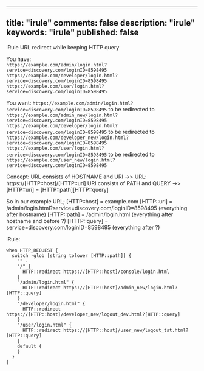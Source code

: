 
---
title: "irule"
comments: false
description: "irule"
keywords: "irule"
published: false
---
iRule URL redirect while keeping HTTP query

You have:  
`https://example.com/admin/login.html?service=discovery.com/loginID=8598495`  
`https://example.com/developer/login.html?service=discovery.com/loginID=8598495`  
`https://example.com/user/login.html?service=discovery.com/loginID=8598495`

You want: 
`https://example.com/admin/login.html?service=discovery.com/loginID=8598495` to be redirected to `https://example.com/admin_new/login.html?service=discovery.com/loginID=8598495`
`https://example.com/developer/login.html?service=discovery.com/loginID=8598495` to be redirected to `https://example.com/developer_new/login.html?service=discovery.com/loginID=8598495`
`https://example.com/user/login.html?service=discovery.com/loginID=8598495` to be redirected to `https://example.com/user_new/login.html?service=discovery.com/loginID=8598495`

Concept:
URL consists of HOSTNAME and URI ->> URL: https://[HTTP::host]/[HTTP::uri]
URI consists of PATH and QUERY ->> [HTTP::uri] = [HTTP::path][HTTP::query]

So in our example URL;
[HTTP::host] = example.com
[HTTP::uri] = /admin/login.html?service=discovery.com/loginID=8598495 (everything after hostname)
[HTTP::path] = /admin/login.html (everything after hostname and before ?)
[HTTP::query] = service=discovery.com/loginID=8598495 (everything after ?)

iRule:
```
when HTTP_REQUEST {
  switch -glob [string tolower [HTTP::path]] {
    "" -
    "/" {
      HTTP::redirect https://[HTTP::host]/console/login.html
    }
    "/admin/login.html" {
      HTTP::redirect https://[HTTP::host]/admin_new/login.html?[HTTP::query]
    }
    "/developer/login.html" {
      HTTP::redirect https://[HTTP::host]/developer_new/logout_dev.html?[HTTP::query]
    }
    "/user/login.html" {
      HTTP::redirect https://[HTTP::host]/user_new/logout_tst.html?[HTTP::query]
    }
    default {
    }
  }
}
```
